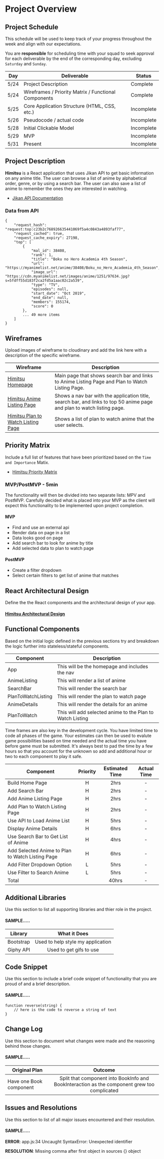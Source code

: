# Project Overview

## Project Schedule

This schedule will be used to keep track of your progress throughout the week and align with our expectations.  

You are **responsible** for scheduling time with your squad to seek approval for each deliverable by the end of the corresponding day, excluding `Saturday` and `Sunday`.

| Day | Deliverable | Status
|---|---| ---|
|5/24| Project Description | Complete
|5/24| Wireframes / Priority Matrix / Functional Components | Complete
|5/25| Core Application Structure (HTML, CSS, etc.) | Incomplete
|5/26| Pseudocode / actual code | Incomplete
|5/28| Initial Clickable Model  | Incomplete
|5/29| MVP | Incomplete
|5/31| Present | Incomplete


## Project Description

**Himitsu** is a React application that uses Jikan API to get basic information on any anime title. The user can browse a list of anime by alphabetical order, genre, or by using a search bar. The user can also save a list of anime to remember the ones they are interested in watching.

<!-- - [Himitsu - React Application]() -->
- [Jikan API Documentation](https://jikan.moe/)

### Data from API
```
{
    "request_hash": "request:top:c23b2c768926635441069f5a4c0843a4893faf77",
    "request_cached": true,
    "request_cache_expiry": 27198,
    "top": [
        {
            "mal_id": 38408,
            "rank": 1,
            "title": "Boku no Hero Academia 4th Season",
            "url": "https://myanimelist.net/anime/38408/Boku_no_Hero_Academia_4th_Season",
            "image_url": "https://cdn.myanimelist.net/images/anime/1251/97634.jpg?s=5fdff55d183f2ca2fd5a1aac02c2a539",
            "type": "TV",
            "episodes": null,
            "start_date": "Oct 2019",
            "end_date": null,
            "members": 155174,
            "score": 0
        },
		... 49 more items
	]
}
```

## Wireframes

Upload images of wireframe to cloudinary and add the link here with a description of the specific wireframe.

| Wireframe | Description |
| --- | --- |
| [Himitsu Homepage](https://res.cloudinary.com/chizakura/image/upload/v1558718938/Project%202/Homepage_Wireframe_Layout.png) | Main page that shows search bar and links to Anime Listing Page and Plan to Watch Listing Page. |
| [Himitsu Anime Listing Page](https://res.cloudinary.com/chizakura/image/upload/v1558720991/Project%202/Himitsu_Anime_Listing_Wireframe_Layout.png) | Shows a nav bar with the application title, search bar, and links to top 50 anime page and plan to watch listing page. |
| [Himitsu Plan to Watch Listing Page](https://res.cloudinary.com/chizakura/image/upload/v1558721902/Project%202/Plan_to_Watch_Listing_Wireframe_Layout.png) | Shows a list of plan to watch anime that the user selects. |

## Priority Matrix

Include a full list of features that have been prioritized based on the `Time and Importance` Matix.

- [Himitsu Priority Matrix](https://res.cloudinary.com/chizakura/image/upload/v1558712248/Project%202/Project_2_Priority_Matrix.jpg)

### MVP/PostMVP - 5min

The functionality will then be divided into two separate lists: MPV and PostMVP.  Carefully decided what is placed into your MVP as the client will expect this functionality to be implemented upon project completion.

#### MVP 

- Find and use an external api
- Render data on page in a list
- Data looks good on page
- Add search bar to look for anime by title
- Add selected data to plan to watch page

#### PostMVP 

- Create a filter dropdown
- Select certain filters to get list of anime that matches

## React Architectural Design

Define the the React components and the architectural design of your app.

#### [Himitsu Architectural Design](https://res.cloudinary.com/chizakura/image/upload/v1558712248/Project%202/Project_2_React_Architectural_Design.jpg)

## Functional Components

Based on the initial logic defined in the previous sections try and breakdown the logic further into stateless/stateful components.

| Component | Description |
| --- | --- |
| App | This will be the homepage and includes the nav |
| AnimeListing | This will render a list of anime |
| SearchBar | This will render the search bar |
| PlanToWatchListing | This will render the plan to watch page |
| AnimeDetails | This will render the details for an anime |
| PlanToWatch | This will add selected anime to the Plan to Watch Listing |


Time frames are also key in the development cycle. You have limited time to code all phases of the game. Your estimates can then be used to evalute game possibilities based on time needed and the actual time you have before game must be submitted. It's always best to pad the time by a few hours so that you account for the unknown so add and additional hour or two to each component to play it safe.

| Component | Priority | Estimated Time | Actual Time |
| --- | :---: |  :---: | :---: |
| Build Home Page | H | 2hrs | - |
| Add Search Bar | H | 2hrs | - |
| Add Anime Listing Page | H | 2hrs | - |
| Add Plan to Watch Listing Page | H | 2hrs | - |
| Use API to Load Anime List | H | 5hrs | - |
| Display Anime Details | H | 6hrs | - |
| Use Search Bar to Get List of Anime | H | 4hrs| - |
| Add Selected Anime to Plan to Watch Listing Page | H | 6hrs | - |
| Add Filter Dropdown Option | L | 5hrs | - |
| Use Filter to Search Anime | L | 5hrs | - |
| Total |  | 40hrs | - |

## Additional Libraries
 Use this section to list all supporting libraries and thier role in the project.
 
 #### SAMPLE.....
| Library | What it Does |
| --- | :---: |
| Bootstrap | Used to help style my application |
| Giphy API | Used to get gifs to use |

## Code Snippet

Use this section to include a brief code snippet of functionality that you are proud of and a brief description.

#### SAMPLE.....
```
function reverse(string) {
	// here is the code to reverse a string of text
}
```

## Change Log
 Use this section to document what changes were made and the reasoning behind those changes.

#### SAMPLE.....
| Original Plan | Outcome |
| --- | :---: |
| Have one Book component | Split that component into BookInfo and BookInteraction as the component grew too complicated |

## Issues and Resolutions
 Use this section to list of all major issues encountered and their resolution.

#### SAMPLE.....
**ERROR**: app.js:34 Uncaught SyntaxError: Unexpected identifier

**RESOLUTION**: Missing comma after first object in sources {} object